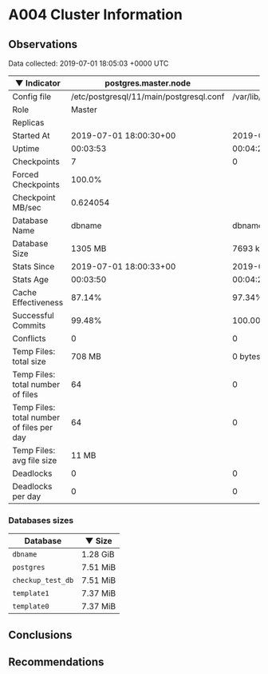 # A004 Cluster Information #

## Observations ##
Data collected: 2019-07-01 18:05:03 +0000 UTC  

|&#9660;&nbsp;Indicator | postgres.master.node | postgres.replica.node |
|--------|-------|-------- |
|Config file |/etc/postgresql/11/main/postgresql.conf|/var/lib/postgresql/11/secondary/postgresql.conf|
|Role |Master|<no value>|
|Replicas ||<no value>|
|Started At |2019-07-01&nbsp;18:00:30+00|2019-07-01 18:00:37+00|
|Uptime |00:03:53|00:04:27|
|Checkpoints |7|0|
|Forced Checkpoints |100.0%|<no value>|
|Checkpoint MB/sec |0.624054|<no value>|
|Database Name |dbname|dbname|
|Database Size |1305&nbsp;MB|7693 kB|
|Stats Since |2019-07-01&nbsp;18:00:33+00|2019-07-01 18:00:42+00|
|Stats Age |00:03:50|00:04:22|
|Cache Effectiveness |87.14%|97.34%|
|Successful Commits |99.48%|100.00%|
|Conflicts |0|0|
|Temp Files: total size |708&nbsp;MB|0 bytes|
|Temp Files: total number of files |64|0|
|Temp Files: total number of files per day |64|0|
|Temp Files: avg file size |11&nbsp;MB|<no value>|
|Deadlocks |0|0|
|Deadlocks per day |0|0|


### Databases sizes ###

| Database | &#9660;&nbsp;Size |
|----------|--------|
| `dbname` | 1.28&nbsp;GiB |
| `postgres` | 7.51&nbsp;MiB |
| `checkup_test_db` | 7.51&nbsp;MiB |
| `template1` | 7.37&nbsp;MiB |
| `template0` | 7.37&nbsp;MiB |


## Conclusions ##


## Recommendations ##

